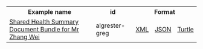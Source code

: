 <table class="list" width="100%">            
   <tr>
     <th>Example name</th>
     <th>id</th>
     <th colspan="3">Format</th>
   </tr>
   <tr>
      <td><a href="practitioner-algrester-greg.html">Shared Health Summary Document Bundle for Mr Zhang Wei</a></td>
      <td>algrester-greg</td>
      <td><a href="practitioner-algrester-greg.xml.html">XML</a></td>
      <td><a href="practitioner-algrester-greg.json.html">JSON</a></td>
      <td><a href="practitioner-algrester-greg.ttl.html">Turtle</a></td>
   </tr>                  
</table>